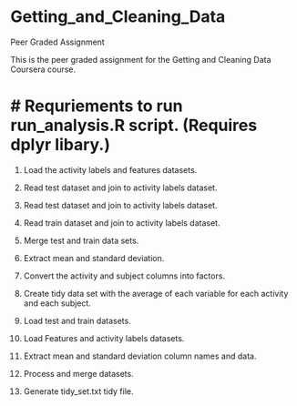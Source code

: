 # Getting_and_Cleaning_Data
Peer Graded Assignment

This is the peer graded assignment for the Getting and Cleaning Data Coursera course.  

# # Requriements to run run_analysis.R script. (Requires dplyr libary.)


1.  Load the activity labels and features datasets.
2.  Read test dataset and join to activity labels dataset.
3.  Read test dataset and join to activity labels dataset.
4.  Read train dataset and join to activity labels dataset.
5.  Merge test and train data sets.
6.  Extract mean and standard deviation.
7.  Convert the activity and subject columns into factors.
8.  Create tidy data set with the average of each variable for each activity and each subject.




2.  Load test and train datasets.
3.  Load Features and activity labels datasets.
4.  Extract mean and standard deviation column names and data.
5.  Process and merge datasets.
6.  Generate tidy_set.txt tidy file.
